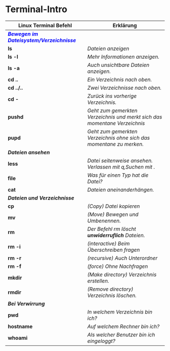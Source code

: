 # Terminal-Intro

|**Linux Terminal Befehl**|**Erklärung**|
|-------------------------|-------------|
|**_<span style="color:blue">Bewegen im Dateisystem/Verzeichnisse</span>_**| 
|**ls**                       |_Dateien anzeigen_| 
|**ls -l**                    |_Mehr Informationen anzeigen._| 
|**ls -a**                    |_Auch unsichtbare Dateien anzeigen._| 
|**cd ..**                    |_Ein Verzeichnis nach oben._| 
|**cd ../..**                 |_Zwei Verzeichnisse nach oben._| 
|**cd -**                     |_Zurück ins vorherige Verzeichnis._| 
|**pushd**                    |_Geht zum gemerkten Verzeichnis und merkt sich das momentane Verzeichnis_| 
|**pupd**                     |_Geht zum gemerkten Verzeichnis ohne sich das momentane zu merken._| 
|**_Dateien ansehen_**| 
|**less**                     |_Datei seitenweise ansehen. Verlassen mit q,Suchen mit \._| 
|**file**                     |_Was für einen Typ hat die Datei?_| 
|**cat**                      |_Dateien aneinanderhängen._| 
|**_Dateien und Verzeichnisse_**| 
|**cp <von> <nach>**          |_(Copy) Datei kopieren_| 
|**mv <von> <nach>**          |_(Move) Bewegen und Umbenennen._| 
|**rm**                       |_Der Befehl rm löscht **unwiderruflich** Dateien._| 
|**rm -i**                    |_(interactive) Beim Überschreiben fragen_| 
|**rm -r**                    |_(recursive) Auch Unterordner_| 
|**rm -f**                    |_(force) Ohne Nachfragen_| 
|**mkdir**                    |_(Make directory) Verzeichnis erstellen._| 
|**rmdir**                    |_(Remove directory) Verzeichnis löschen._| 
|**_Bei Verwirrung_**| 
|**pwd**                       |_In welchem Verzeichnis bin ich?_| 
|**hostname**                  |_Auf welchem Rechner bin ich?_| 
|**whoami**                    |_Als welcher Benutzer bin ich eingeloggt?_| 



